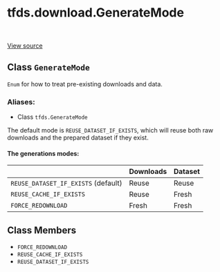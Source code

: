 <div itemscope itemtype="http://developers.google.com/ReferenceObject">
<meta itemprop="name" content="tfds.download.GenerateMode" />
<meta itemprop="path" content="Stable" />
<meta itemprop="property" content="FORCE_REDOWNLOAD"/>
<meta itemprop="property" content="REUSE_CACHE_IF_EXISTS"/>
<meta itemprop="property" content="REUSE_DATASET_IF_EXISTS"/>
</div>

# tfds.download.GenerateMode

<table class="tfo-notebook-buttons tfo-api" align="left">
</table>

<a target="_blank" href="https://github.com/tensorflow/datasets/tree/master/tensorflow_datasets/core/download/util.py">View
source</a>

## Class `GenerateMode`

`Enum` for how to treat pre-existing downloads and data.

### Aliases:

* Class `tfds.GenerateMode`


<!-- Placeholder for "Used in" -->

The default mode is `REUSE_DATASET_IF_EXISTS`, which will reuse both
raw downloads and the prepared dataset if they exist.

#### The generations modes:

|                                    | Downloads | Dataset |
| -----------------------------------|-----------|---------|
| `REUSE_DATASET_IF_EXISTS` (default)| Reuse     | Reuse   |
| `REUSE_CACHE_IF_EXISTS`            | Reuse     | Fresh   |
| `FORCE_REDOWNLOAD`                 | Fresh     | Fresh   |

## Class Members

*   `FORCE_REDOWNLOAD` <a id="FORCE_REDOWNLOAD"></a>
*   `REUSE_CACHE_IF_EXISTS` <a id="REUSE_CACHE_IF_EXISTS"></a>
*   `REUSE_DATASET_IF_EXISTS` <a id="REUSE_DATASET_IF_EXISTS"></a>
